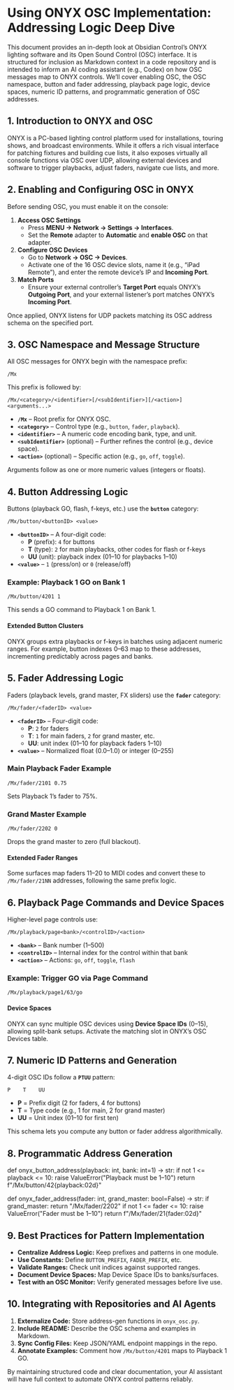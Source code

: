 # Using ONYX OSC Implementation: Addressing Logic Deep Dive

This document provides an in-depth look at Obsidian Control’s ONYX lighting software and its Open Sound Control (OSC) interface. It is structured for inclusion as Markdown context in a code repository and is intended to inform an AI coding assistant (e.g., Codex) on how OSC messages map to ONYX controls. We’ll cover enabling OSC, the OSC namespace, button and fader addressing, playback page logic, device spaces, numeric ID patterns, and programmatic generation of OSC addresses.

## 1. Introduction to ONYX and OSC

ONYX is a PC-based lighting control platform used for installations, touring shows, and broadcast environments. While it offers a rich visual interface for patching fixtures and building cue lists, it also exposes virtually all console functions via OSC over UDP, allowing external devices and software to trigger playbacks, adjust faders, navigate cue lists, and more.

## 2. Enabling and Configuring OSC in ONYX

Before sending OSC, you must enable it on the console:

1. **Access OSC Settings**  
   - Press **MENU → Network → Settings → Interfaces**.  
   - Set the **Remote** adapter to **Automatic** and **enable OSC** on that adapter.  
2. **Configure OSC Devices**  
   - Go to **Network → OSC → Devices**.  
   - Activate one of the 16 OSC device slots, name it (e.g., “iPad Remote”), and enter the remote device’s IP and **Incoming Port**.  
3. **Match Ports**  
   - Ensure your external controller’s **Target Port** equals ONYX’s **Outgoing Port**, and your external listener’s port matches ONYX’s **Incoming Port**.

Once applied, ONYX listens for UDP packets matching its OSC address schema on the specified port.

## 3. OSC Namespace and Message Structure

All OSC messages for ONYX begin with the namespace prefix:

```
/Mx
```

This prefix is followed by:

```
/Mx/<category>/<identifier>[/<subIdentifier>][/<action>]  <arguments...>
```

- **`/Mx`** – Root prefix for ONYX OSC.  
- **`<category>`** – Control type (e.g., `button`, `fader`, `playback`).  
- **`<identifier>`** – A numeric code encoding bank, type, and unit.  
- **`<subIdentifier>`** (optional) – Further refines the control (e.g., device space).  
- **`<action>`** (optional) – Specific action (e.g., `go`, `off`, `toggle`).  

Arguments follow as one or more numeric values (integers or floats).

## 4. Button Addressing Logic

Buttons (playback GO, flash, f-keys, etc.) use the **`button`** category:

```
/Mx/button/<buttonID> <value>
```

- **`<buttonID>`** – A four-digit code:  
  - **P** (prefix): `4` for buttons  
  - **T** (type): `2` for main playbacks, other codes for flash or f-keys  
  - **UU** (unit): playback index (01–10 for playbacks 1–10)  
- **`<value>`** – `1` (press/on) or `0` (release/off)  

### Example: Playback 1 GO on Bank 1

```
/Mx/button/4201 1
```

This sends a GO command to Playback 1 on Bank 1.

#### Extended Button Clusters

ONYX groups extra playbacks or f-keys in batches using adjacent numeric ranges. For example, button indexes 0–63 map to these addresses, incrementing predictably across pages and banks.

## 5. Fader Addressing Logic

Faders (playback levels, grand master, FX sliders) use the **`fader`** category:

```
/Mx/fader/<faderID> <value>
```

- **`<faderID>`** – Four-digit code:  
  - **P**: `2` for faders  
  - **T**: `1` for main faders, `2` for grand master, etc.  
  - **UU**: unit index (01–10 for playback faders 1–10)  
- **`<value>`** – Normalized float (0.0–1.0) or integer (0–255)  

### Main Playback Fader Example

```
/Mx/fader/2101 0.75
```

Sets Playback 1’s fader to 75%.

### Grand Master Example

```
/Mx/fader/2202 0
```

Drops the grand master to zero (full blackout).

#### Extended Fader Ranges

Some surfaces map faders 11–20 to MIDI codes and convert these to `/Mx/fader/21NN` addresses, following the same prefix logic.

## 6. Playback Page Commands and Device Spaces

Higher-level page controls use:

```
/Mx/playback/page<bank>/<controlID>/<action>
```

- **`<bank>`** – Bank number (1–500)  
- **`<controlID>`** – Internal index for the control within that bank  
- **`<action>`** – Actions: `go`, `off`, `toggle`, `flash`  

### Example: Trigger GO via Page Command

```
/Mx/playback/page1/63/go
```

#### Device Spaces

ONYX can sync multiple OSC devices using **Device Space IDs** (0–15), allowing split-bank setups. Activate the matching slot in ONYX’s OSC Devices table.

## 7. Numeric ID Patterns and Generation

4-digit OSC IDs follow a **`PTUU`** pattern:

```
P    T    UU
```

- **P** = Prefix digit (2 for faders, 4 for buttons)  
- **T** = Type code (e.g., 1 for main, 2 for grand master)  
- **UU** = Unit index (01–10 for first ten)  

This schema lets you compute any button or fader address algorithmically.

## 8. Programmatic Address Generation

def onyx_button_address(playback: int, bank: int=1) -> str:
    if not 1 <= playback <= 10:
        raise ValueError("Playback must be 1–10")
    return f"/Mx/button/42{playback:02d}"

def onyx_fader_address(fader: int, grand_master: bool=False) -> str:
    if grand_master:
        return "/Mx/fader/2202"
    if not 1 <= fader <= 10:
        raise ValueError("Fader must be 1–10")
    return f"/Mx/fader/21{fader:02d}"

## 9. Best Practices for Pattern Implementation

- **Centralize Address Logic:** Keep prefixes and patterns in one module.  
- **Use Constants:** Define `BUTTON_PREFIX`, `FADER_PREFIX`, etc.  
- **Validate Ranges:** Check unit indices against supported ranges.  
- **Document Device Spaces:** Map Device Space IDs to banks/surfaces.  
- **Test with an OSC Monitor:** Verify generated messages before live use.

## 10. Integrating with Repositories and AI Agents

1. **Externalize Code:** Store address-gen functions in `onyx_osc.py`.  
2. **Include README:** Describe the OSC schema and examples in Markdown.  
3. **Sync Config Files:** Keep JSON/YAML endpoint mappings in the repo.  
4. **Annotate Examples:** Comment how `/Mx/button/4201` maps to Playback 1 GO.

By maintaining structured code and clear documentation, your AI assistant will have full context to automate ONYX control patterns reliably.
